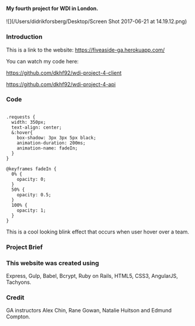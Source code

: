 <h4>My fourth project for WDI in London.</h4>

![](/Users/didrikforsberg/Desktop/Screen Shot 2017-06-21 at 14.19.12.png)

<h3>Introduction</h3>


This is a link to the website: https://fiveaside-ga.herokuapp.com/

You can watch my code here: 

https://github.com/dkhf92/wdi-project-4-client

https://github.com/dkhf92/wdi-project-4-api



<h3>Code</h3>

```

.requests {
  width: 350px;
  text-align: center;
  &:hover{
    box-shadow: 3px 3px 5px black;
    animation-duration: 200ms;
    animation-name: fadeIn;
  }
}

@keyframes fadeIn {
  0% {
    opacity: 0;
  }
  50% {
    opacity: 0.5;
  }
  100% {
    opacity: 1;
  }
}

```

This is a cool looking blink effect that occurs when user hover over a team.

<h3>Project Brief</h3>


<h3>This website was created using</h3>
Express, Gulp, Babel, Bcrypt, Ruby on Rails, HTML5, CSS3, AngularJS, Tachyons.



<h3>Credit</h3>

GA instructors Alex Chin, Rane Gowan, Natalie Huitson and Edmund Compton.
